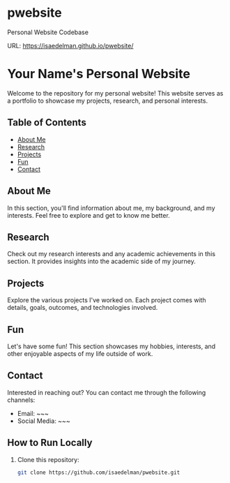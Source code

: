 # pwebsite
Personal Website Codebase

URL: https://isaedelman.github.io/pwebsite/

# Your Name's Personal Website

Welcome to the repository for my personal website! This website serves as a portfolio to showcase my projects, research, and personal interests.

## Table of Contents

- [About Me](#about-me)
- [Research](#research)
- [Projects](#projects)
- [Fun](#fun)
- [Contact](#contact)

## About Me

In this section, you'll find information about me, my background, and my interests. Feel free to explore and get to know me better.

## Research

Check out my research interests and any academic achievements in this section. It provides insights into the academic side of my journey.

## Projects

Explore the various projects I've worked on. Each project comes with details, goals, outcomes, and technologies involved.

## Fun

Let's have some fun! This section showcases my hobbies, interests, and other enjoyable aspects of my life outside of work.

## Contact

Interested in reaching out? You can contact me through the following channels:

- Email: ~~~
- Social Media: ~~~

## How to Run Locally

1. Clone this repository:
   ```bash
   git clone https://github.com/isaedelman/pwebsite.git
